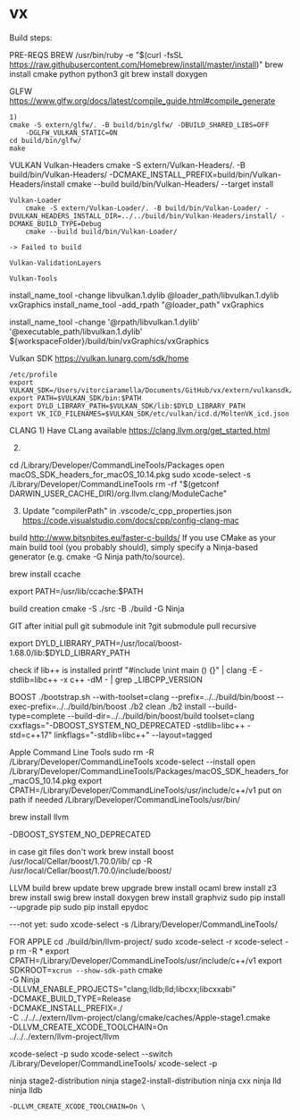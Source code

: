 # vx

Build steps:

PRE-REQS
    BREW
        /usr/bin/ruby -e "$(curl -fsSL https://raw.githubusercontent.com/Homebrew/install/master/install)"
        brew install cmake python python3 git
        brew install doxygen

GLFW
    https://www.glfw.org/docs/latest/compile_guide.html#compile_generate
    
    1) 
    cmake -S extern/glfw/. -B build/bin/glfw/ -DBUILD_SHARED_LIBS=OFF 
        -DGLFW_VULKAN_STATIC=ON
    cd build/bin/glfw/
    make 

VULKAN
    Vulkan-Headers
        cmake -S extern/Vulkan-Headers/. -B build/bin/Vulkan-Headers/ -DCMAKE_INSTALL_PREFIX=build/bin/Vulkan-Headers/install
        cmake --build build/bin/Vulkan-Headers/ --target install

    Vulkan-Loader
        cmake -S extern/Vulkan-Loader/. -B build/bin/Vulkan-Loader/ -DVULKAN_HEADERS_INSTALL_DIR=../../build/bin/Vulkan-Headers/install/ -DCMAKE_BUILD_TYPE=Debug 
        cmake --build build/bin/Vulkan-Loader/ 

    -> Failed to build

    Vulkan-ValidationLayers

    Vulkan-Tools

install_name_tool -change libvulkan.1.dylib @loader_path/libvulkan.1.dylib vxGraphics
install_name_tool -add_rpath "@loader_path" vxGraphics

install_name_tool -change '@rpath/libvulkan.1.dylib' '@executable_path/libvulkan.1.dylib' ${workspaceFolder}/build/bin/vxGraphics/vxGraphics


Vulkan SDK
https://vulkan.lunarg.com/sdk/home

    /etc/profile
    export VULKAN_SDK=/Users/vitorciaramella/Documents/GitHub/vx/extern/vulkansdk/macos/macOS
    export PATH=$VULKAN_SDK/bin:$PATH
    export DYLD_LIBRARY_PATH=$VULKAN_SDK/lib:$DYLD_LIBRARY_PATH
    export VK_ICD_FILENAMES=$VULKAN_SDK/etc/vulkan/icd.d/MoltenVK_icd.json


CLANG
    1) Have CLang available
    https://clang.llvm.org/get_started.html

2) 
cd /Library/Developer/CommandLineTools/Packages
open macOS_SDK_headers_for_macOS_10.14.pkg 
sudo xcode-select -s /Library/Developer/CommandLineTools
rm -rf "$(getconf DARWIN_USER_CACHE_DIR)/org.llvm.clang/ModuleCache"

3) Update "compilerPath" in .vscode/c_cpp_properties.json
https://code.visualstudio.com/docs/cpp/config-clang-mac




build
http://www.bitsnbites.eu/faster-c-builds/
If you use CMake as your main build tool (you probably should), simply specify a Ninja-based generator (e.g. cmake -G Ninja path/to/source).

brew install ccache

export PATH=/usr/lib/ccache:$PATH



build creation
cmake -S ./src -B ./build -G Ninja 


GIT after initial pull
git submodule init
?git submodule pull recursive

export DYLD_LIBRARY_PATH=/usr/local/boost-1.68.0/lib:$DYLD_LIBRARY_PATH

check if lib++ is installed
printf "#include <ciso646>\nint main () {}" | clang -E -stdlib=libc++ -x c++ -dM - | grep _LIBCPP_VERSION

BOOST
./bootstrap.sh --with-toolset=clang --prefix=../../build/bin/boost --exec-prefix=../../build/bin/boost
./b2 clean
./b2 install --build-type=complete --build-dir=../../build/bin/boost/build toolset=clang cxxflags="-DBOOST_SYSTEM_NO_DEPRECATED -stdlib=libc++ -std=c++17" linkflags="-stdlib=libc++" --layout=tagged 



Apple Command Line Tools
sudo rm -R /Library/Developer/CommandLineTools
xcode-select --install
open /Library/Developer/CommandLineTools/Packages/macOS_SDK_headers_for_macOS_10.14.pkg
export CPATH=/Library/Developer/CommandLineTools/usr/include/c++/v1
put on path if needed /Library/Developer/CommandLineTools/usr/bin/

brew install llvm


-DBOOST_SYSTEM_NO_DEPRECATED

in case git files don't work
    brew install boost
    /usr/local/Cellar/boost/1.70.0/lib/
    cp -R /usr/local/Cellar/boost/1.70.0/include/boost/ 


LLVM build
brew update
brew upgrade
brew install ocaml
brew install z3
brew install swig
brew install doxygen
brew install graphviz
sudo pip install --upgrade pip
sudo pip install epydoc

---not yet: sudo xcode-select -s /Library/Developer/CommandLineTools/

FOR APPLE
cd ./build/bin/llvm-project/
sudo xcode-select -r
xcode-select -p
rm -R *
export CPATH=/Library/Developer/CommandLineTools/usr/include/c++/v1
export SDKROOT=`xcrun --show-sdk-path`
cmake \
    -G Ninja \
    -DLLVM_ENABLE_PROJECTS="clang;lldb;lld;libcxx;libcxxabi" \
    -DCMAKE_BUILD_TYPE=Release \
    -DCMAKE_INSTALL_PREFIX=./ \
    -C ../../../extern/llvm-project/clang/cmake/caches/Apple-stage1.cmake \
    -DLLVM_CREATE_XCODE_TOOLCHAIN=On \
    ../../../extern/llvm-project/llvm

xcode-select -p
sudo xcode-select --switch /Library/Developer/CommandLineTools/
xcode-select -p


ninja stage2-distribution
ninja stage2-install-distribution
ninja cxx
ninja lld
ninja lldb

    -DLLVM_CREATE_XCODE_TOOLCHAIN=On \
